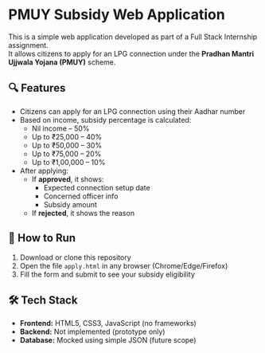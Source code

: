 # PMUY Subsidy Web Application

This is a simple web application developed as part of a Full Stack Internship assignment.  
It allows citizens to apply for an LPG connection under the **Pradhan Mantri Ujjwala Yojana (PMUY)** scheme.

## 🔍 Features

- Citizens can apply for an LPG connection using their Aadhar number
- Based on income, subsidy percentage is calculated:
  - Nil income – 50%
  - Up to ₹25,000 – 40%
  - Up to ₹50,000 – 30%
  - Up to ₹75,000 – 20%
  - Up to ₹1,00,000 – 10%
- After applying:
  - If **approved**, it shows:
    - Expected connection setup date
    - Concerned officer info
    - Subsidy amount
  - If **rejected**, it shows the reason

## 🧪 How to Run

1. Download or clone this repository  
2. Open the file `apply.html` in any browser (Chrome/Edge/Firefox)  
3. Fill the form and submit to see your subsidy eligibility

## 🛠️ Tech Stack

- **Frontend:** HTML5, CSS3, JavaScript (no frameworks)
- **Backend:** Not implemented (prototype only)
- **Database:** Mocked using simple JSON (future scope)


